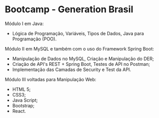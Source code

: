 # Bootcamp - Generation Brasil
Módulo I em Java:
- Lógica de Programação, Variáveis, Tipos de Dados, Java para Programação (POO).

Módulo II em MySQL e também com o uso do Framework Spring Boot:
- Manipulação de Dados no MySQL, Criação e Manipulação do DER;
- Criação de API's REST + Spring Boot, Testes de API no Postman;
- Implementação das Camadas de Security e Test da API.

Módulo III voltadas para Manipulação Web:
- HTML 5;
- CSS3;
- Java Script;
- Bootstrap;
- React.


